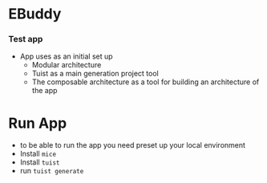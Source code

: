 # EBuddy

### Test app

- App uses as an initial set up
  - Modular architecture 
  - Tuist as a main generation project tool
  - The composable architecture as a tool for building an architecture of the app 

# Run App
- to be able to run the app you need preset up your local environment
- Install `mice`
- Install `tuist`
- run `tuist generate`
